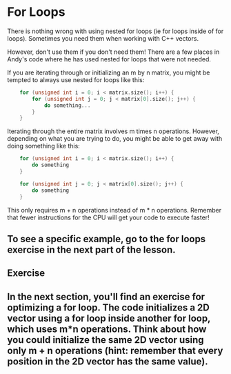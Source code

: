 # For Loops

There is nothing wrong with using nested for loops (ie for loops inside of for loops). Sometimes you need them when working with C++ vectors.

However, don't use them if you don't need them! There are a few places in Andy's code where he has used nested for loops that were not needed.

If you are iterating through or initializing an m by n matrix, you might be tempted to always use nested for loops like this:

```cpp
    for (unsigned int i = 0; i < matrix.size(); i++) {
        for (unsigned int j = 0; j < matrix[0].size(); j++) {
            do something...
        }
    }
```

Iterating through the entire matrix involves m times n operations. However, depending on what you are trying to do, you might be able to get away with doing something like this:

```cpp
    for (unsigned int i = 0; i < matrix.size(); i++) {
        do something
    }

    for (unsigned int j = 0; j < matrix[0].size(); j++) {
        do something
    }
```

This only requires m + n operations instead of m * n operations. Remember that fewer instructions for the CPU will get your code to execute faster!

To see a specific example, go to the for loops exercise in the next part of the lesson.
-----------------------------------
## Exercise
In the next section, you'll find an exercise for optimizing a for loop. The code initializes a 2D vector using a for loop inside another for loop, which uses m*n operations. Think about how you could initialize the same 2D vector using only m + n operations (hint: remember that every position in the 2D vector has the same value).
-----------------------------------
